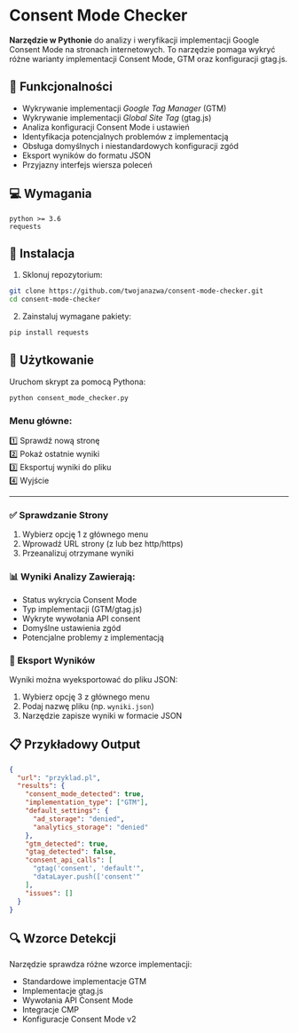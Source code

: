 # Consent Mode Checker

**Narzędzie w Pythonie** do analizy i weryfikacji implementacji Google Consent Mode na stronach internetowych. To narzędzie pomaga wykryć różne warianty implementacji Consent Mode, GTM oraz konfiguracji gtag.js.

## 🚀 Funkcjonalności

* Wykrywanie implementacji *Google Tag Manager* (GTM)
* Wykrywanie implementacji *Global Site Tag* (gtag.js)
* Analiza konfiguracji Consent Mode i ustawień
* Identyfikacja potencjalnych problemów z implementacją
* Obsługa domyślnych i niestandardowych konfiguracji zgód
* Eksport wyników do formatu JSON
* Przyjazny interfejs wiersza poleceń

## 💻 Wymagania

```plaintext
python >= 3.6
requests
```

## 🔧 Instalacja

1. Sklonuj repozytorium:
```bash
git clone https://github.com/twojanazwa/consent-mode-checker.git
cd consent-mode-checker
```

2. Zainstaluj wymagane pakiety:
```bash
pip install requests
```

## 📖 Użytkowanie

Uruchom skrypt za pomocą Pythona:

```bash
python consent_mode_checker.py
```

### Menu główne:

1️⃣ Sprawdź nową stronę  
2️⃣ Pokaż ostatnie wyniki  
3️⃣ Eksportuj wyniki do pliku  
4️⃣ Wyjście  

___

### ✅ Sprawdzanie Strony

1. Wybierz opcję 1 z głównego menu
2. Wprowadź URL strony (z lub bez http/https)
3. Przeanalizuj otrzymane wyniki

### 📊 Wyniki Analizy Zawierają:

* Status wykrycia Consent Mode
* Typ implementacji (GTM/gtag.js)
* Wykryte wywołania API consent
* Domyślne ustawienia zgód
* Potencjalne problemy z implementacją

### 💾 Eksport Wyników

Wyniki można wyeksportować do pliku JSON:

1. Wybierz opcję 3 z głównego menu
2. Podaj nazwę pliku (np. `wyniki.json`)
3. Narzędzie zapisze wyniki w formacie JSON

## 📋 Przykładowy Output

```json
{
  "url": "przyklad.pl",
  "results": {
    "consent_mode_detected": true,
    "implementation_type": ["GTM"],
    "default_settings": {
      "ad_storage": "denied",
      "analytics_storage": "denied"
    },
    "gtm_detected": true,
    "gtag_detected": false,
    "consent_api_calls": [
      "gtag('consent', 'default'",
      "dataLayer.push(['consent'"
    ],
    "issues": []
  }
}
```

## 🔍 Wzorce Detekcji

Narzędzie sprawdza różne wzorce implementacji:

* Standardowe implementacje GTM
* Implementacje gtag.js
* Wywołania API Consent Mode
* Integracje CMP
* Konfiguracje Consent Mode v2